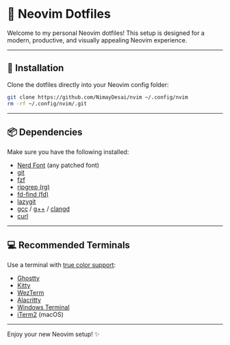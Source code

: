 # 🌟 Neovim Dotfiles

Welcome to my personal Neovim dotfiles! This setup is designed for a modern, productive, and visually appealing Neovim experience.

---

## 🚀 Installation

Clone the dotfiles directly into your Neovim config folder:

```sh
git clone https://github.com/NimayDesai/nvim ~/.config/nvim
rm -rf ~/.config/nvim/.git
```

---

## 📦 Dependencies

Make sure you have the following installed:

- [Nerd Font](https://www.nerdfonts.com/) (any patched font)
- [git](https://git-scm.com/)
- [fzf](https://github.com/junegunn/fzf)
- [ripgrep (rg)](https://github.com/BurntSushi/ripgrep)
- [fd-find (fd)](https://github.com/sharkdp/fd)
- [lazygit](https://github.com/jesseduffield/lazygit)
- [gcc](https://gcc.gnu.org/) / [g++](https://gcc.gnu.org/) / [clangd](https://clangd.llvm.org/)
- [curl](https://curl.se/)

---

## 💻 Recommended Terminals

Use a terminal with [true color support](https://github.com/termstandard/colors):

- [Ghostty](https://github.com/mitchellh/ghostty)
- [Kitty](https://sw.kovidgoyal.net/kitty/)
- [WezTerm](https://wezfurlong.org/wezterm/)
- [Alacritty](https://alacritty.org/)
- [Windows Terminal](https://github.com/microsoft/terminal)
- [iTerm2](https://iterm2.com/) (macOS)

---

Enjoy your new Neovim setup! ✨
